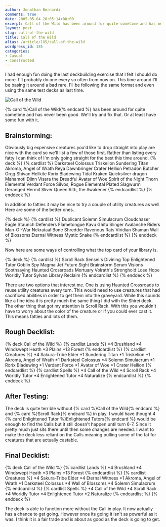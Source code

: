 ```yaml
---
author: Jonathan Bernardi
comments: true
date: 2005-05-04 20:05:14+00:00
excerpt: Call of the Wild has been around for quite sometime and has never been good. We'll try and fix that. Or at least have some fun with it.
layout: post
slug: call-of-the-wild
title: Call of the Wild
alias: /article/185/call-of-the-wild
wordpress_id: 185
categories:
- Casual
- Constructed
---
```


I had enough fun doing the last deckbuilding exercise that I felt I should do more. I'll probably do one every so often from now on. This time around I'll be basing it around a bad rare. I'll be following the same format and even using the same test decks as last time.
<!--more-->

![Call of the Wild](http://www.wizards.com/global/images/magic/8e/call_of_the_wild.jpg)


{% card %}Call of the Wild{% endcard %} has been around for quite sometime and has never been good. We'll try and fix that. Or at least have some fun with it.

## Brainstorming:



Obviously big expensive creatures you'd like to drop straight into play are nice with the card so we'll list a few of those first. Rather than listing every fatty I can think of I'm only going straight for the best this time around.
{% deck %}
{% cardlist %}
Darksteel Colossus
Triskelion
Sundering Titan
Akroma, Angel of Wrath
Reya Dawnbringer
Crater Hellion
Petradon
Butcher Orgg
Shivan Hellkite
Rorix Bladewing
Tidal Kraken
Quicksilver dragon
Mahamoti Djinn
Visara the Dreadful
Avatar of Woe
Spirit of the Night
Thorn Elemental
Verdant Force
Silvos, Rogue Elemental
Plated Slagwurm
Deranged Hermit
Sliver Queen
Rith, the Awakener
{% endcardlist %}
{% enddeck %}

In addition to fatties it may be nice to try a couple of utility creatures as well. Here are some of the better ones.

{% deck %}
{% cardlist %}
Duplicant
Solemn Simulacrum
Cloudchaser Eagle
Staunch Defenders
Flametongue Kavu
Ghitu Slinger
Avalanche Riders
Man-O'-War
Nekrataal
Bone Shredder
Ravenous Rats
Viridian Shaman
Wall of Blossoms
Eternal Witness
Mystic Snake
{% endcardlist %}
{% enddeck %}

Now here are some ways of controlling what the top card of your library is.

{% deck %}
{% cardlist %}
Scroll Rack
Sensei's Divining Top
Enlightened Tutor
Goblin Spy
Magma Jet
Future Sight
Brainstorm
Serum Visions
Soothsaying
Haunted Crossroads
Mortuary
Volrath's Stronghold
Lose Hope
Worldly Tutor
Sylvan Library
Reclaim
{% endcardlist %}
{% enddeck %}

There are two options that interest me. One is using Haunted Crossroads to reuse utility creatures every turn. This would need to use creatures that had sacrificed abilities in order to get them into the graveyard. While this sounds like a fine idea it is pretty much the same thing I did with the Shirei deck. The other thing that got my attention is Scroll Rack. With this you wouldn't have to worry about the color of the creature or if you could ever cast it. This means fatties and lots of them.



## Rough Decklist:


{% deck Call of the Wild %}
{% cardlist Lands %}
*4 Brushland
*4 Windswept Heath
*3 Plains
*13 Forest
{% endcardlist %}
{% cardlist Creatures %}
*4 Sakura-Tribe Elder
*1 Sundering Titan
*1 Triskelion
*1 Akroma, Angel of Wrath
*1 Darksteel Colossus
*4 Solemn Simulacrum
*1 Rorix Bladewing
*1 Verdant Force
*1 Avatar of Woe
*1 Crater Hellion
{% endcardlist %}
{% cardlist Spells %}
*4 Call of the Wild
*4 Scroll Rack
*4 Worldly Tutor
*4 Enlightened Tutor
*4 Naturalize
{% endcardlist %}
{% enddeck %}



## After Testing:



The deck is quite terrible without {% card %}Call of the Wild{% endcard %} and {% card %}Scroll Rack{% endcard %} in play. I would have thought 4 {% card Enlightened Tutor %}Enlightened Tutors{% endcard %} would be enough to find the Calls but it still doesn't happen until turn 6-7. Since it pretty much just sits there until then some changes are needed. I want to make the deck less reliant on the Calls meaning pulling some of the fat for creatures that are actually castable.



## Final Decklist:


{% deck Call of the Wild %}
{% cardlist Lands %}
*4 Brushland
*4 Windswept Heath
*3 Plains
*13 Forest
{% endcardlist %}
{% cardlist Creatures %}
*4 Sakura-Tribe Elder
*4 Eternal Witness
*1 Akroma, Angel of Wrath
*1 Darksteel Colossus
*4 Wall of Blossoms
*4 Solemn Simulacrum
{% endcardlist %}
{% cardlist Spells %}
*4 Call of the Wild
*4 Scroll Rack
*4 Worldly Tutor
*4 Enlightened Tutor
*2 Naturalize
{% endcardlist %}
{% enddeck %}

The deck is able to function more without the Call in play. It now actually has a chance to get going. However once its going it isn't as powerful as it was. I think it is a fair trade and is about as good as the deck is going to get.
